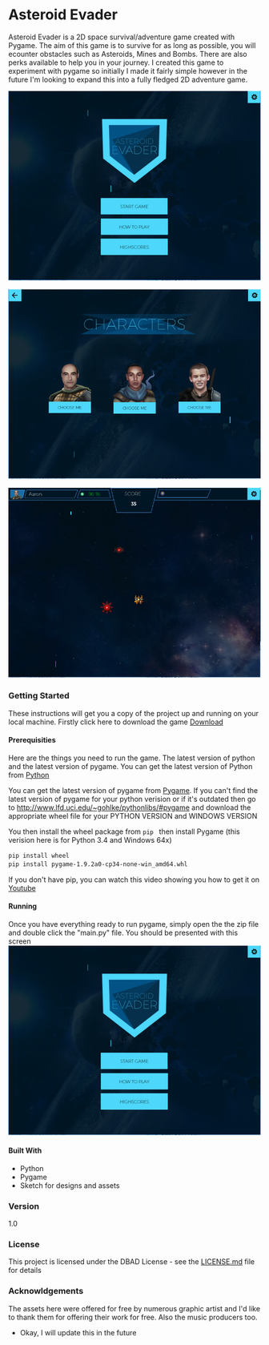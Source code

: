 # Asteroid Evader
Asteroid Evader is a 2D space survival/adventure game created with Pygame. The aim of this game is to survive for as long as possible, you will ecounter obstacles such as Asteroids, Mines and Bombs. There are also perks available to help you in your journey. I created this game to experiment with pygame so initially I made it fairly simple however in the future I'm looking to expand this into a fully fledged 2D adventure game.


![Alt text](5.png)

![Alt text](3.PNG)

![Alt text](4.PNG)

### Getting Started
These instructions will get you a copy of the project up and running on your local machine.
Firstly click here to download the game [Download](https://github.com/AaronKazah/Asteroid-Evader/archive/v1.0.zip)

#### Prerequisities
Here are the things you need to run the game. The latest version of python and the latest version of pygame. You can get the latest version of Python from [Python](https://www.python.org/)

You can get the latest version of pygame from [Pygame](http://www.pygame.org/download.shtml). If you can't find the latest version of pygame for your python verision or if it's outdated then go to http://www.lfd.uci.edu/~gohlke/pythonlibs/#pygame and download the appropriate wheel file for your PYTHON VERSION and WINDOWS VERSION

You then install the wheel package from ```pip ``` then install Pygame (this verision here is for Python 3.4 and Windows 64x)
```sh
pip install wheel
pip install pygame‑1.9.2a0‑cp34‑none‑win_amd64.whl
```
If you don't have pip, you can watch this video showing you how to get it on [Youtube](https://www.youtube.com/watch?v=zPMr0lEMqpo)

#### Running
Once you have everything ready to run pygame, simply open the the zip file and double click the "main.py" file. You should be presented with this screen
![Alt text](5.PNG)

#### Built With
- Python
- Pygame
- Sketch for designs and assets

### Version
1.0

### License
This project is licensed under the DBAD License - see the [LICENSE.md](http://www.dbad-license.org/) file for details

### Acknowldgements
The assets here were offered for free by numerous graphic artist and I'd like to thank them for offering their work for free. Also the music producers too.
- Okay, I will update this in the future

